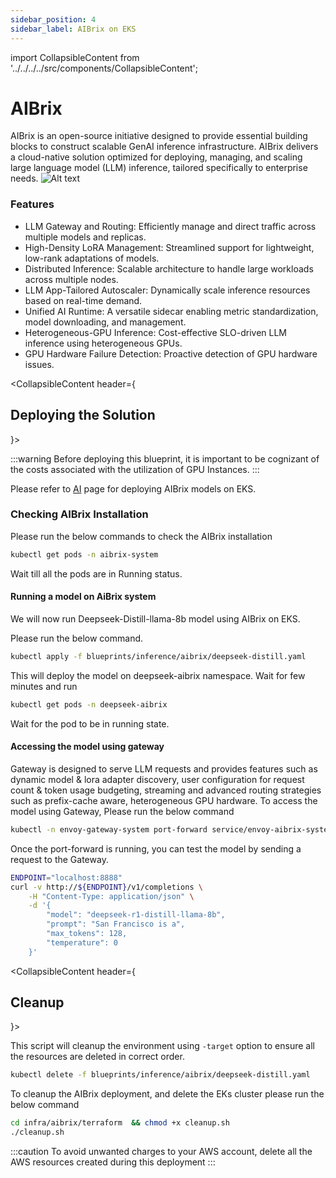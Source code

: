 ```yaml
---
sidebar_position: 4
sidebar_label: AIBrix on EKS
---
```

import CollapsibleContent from '../../../../src/components/CollapsibleContent';


# AIBrix

AIBrix is an open-source initiative designed to provide essential building blocks to construct scalable GenAI inference infrastructure. AIBrix delivers a cloud-native solution optimized for deploying, managing, and scaling large language model (LLM) inference, tailored specifically to enterprise needs.
![Alt text](https://aibrix.readthedocs.io/latest/_images/aibrix-architecture-v1.jpeg)

### Features
* LLM Gateway and Routing: Efficiently manage and direct traffic across multiple models and replicas.
* High-Density LoRA Management: Streamlined support for lightweight, low-rank adaptations of models.
* Distributed Inference: Scalable architecture to handle large workloads across multiple nodes.
* LLM App-Tailored Autoscaler: Dynamically scale inference resources based on real-time demand.
* Unified AI Runtime: A versatile sidecar enabling metric standardization, model downloading, and management.
* Heterogeneous-GPU Inference: Cost-effective SLO-driven LLM inference using heterogeneous GPUs.
* GPU Hardware Failure Detection: Proactive detection of GPU hardware issues.


<CollapsibleContent header={<h2><span>Deploying the Solution</span></h2>}>

:::warning
Before deploying this blueprint, it is important to be cognizant of the costs associated with the utilization of GPU Instances.
:::

Please refer to [AI](https://awslabs.github.io/ai-on-eks/docs/infra/ai-ml/aibrix) page for deploying AIBrix models on EKS.

</CollapsibleContent>


### Checking AIBrix Installation

Please run the below commands to check the AIBrix installation

``` bash
kubectl get pods -n aibrix-system
```

Wait till all the pods are in Running status.

#### Running a model on AiBrix system

We will now run Deepseek-Distill-llama-8b model using AIBrix on EKS.

Please run the below command.

```bash
kubectl apply -f blueprints/inference/aibrix/deepseek-distill.yaml
```

This will deploy the model on deepseek-aibrix namespace. Wait for few minutes and run

```bash
kubectl get pods -n deepseek-aibrix
```
Wait for the pod to be in running state.

#### Accessing the model using gateway

Gateway is designed to serve LLM requests and provides features such as dynamic model & lora adapter discovery, user configuration for request count & token usage budgeting, streaming and advanced routing strategies such as prefix-cache aware, heterogeneous GPU hardware.
To access the model using Gateway, Please run the below command

```bash
kubectl -n envoy-gateway-system port-forward service/envoy-aibrix-system-aibrix-eg-903790dc 8888:80 &
```

Once the port-forward is running, you can test the model by sending a request to the Gateway.

```bash
ENDPOINT="localhost:8888"
curl -v http://${ENDPOINT}/v1/completions \
    -H "Content-Type: application/json" \
    -d '{
        "model": "deepseek-r1-distill-llama-8b",
        "prompt": "San Francisco is a",
        "max_tokens": 128,
        "temperature": 0
    }'
```


<CollapsibleContent header={<h2><span>Cleanup</span></h2>}>

This script will cleanup the environment using `-target` option to ensure all the resources are deleted in correct order.

```bash
kubectl delete -f blueprints/inference/aibrix/deepseek-distill.yaml
```

To cleanup the AIBrix deployment, and delete the EKs cluster please run the below command

```bash
cd infra/aibrix/terraform  && chmod +x cleanup.sh
./cleanup.sh
```

</CollapsibleContent>

:::caution
To avoid unwanted charges to your AWS account, delete all the AWS resources created during this deployment
:::


